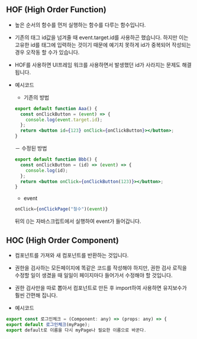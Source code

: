 ## HOF (High Order Function)

- 높은 순서의 함수를 먼저 실행하는 함수를 다루는 함수입니다.

- 기존의 태그 id값을 넘겨줄 때 event.target.id를 사용하곤 했습니다. 하지만 이는 고유한 id를 태그에 입력하는 것이기 때문에 예기치 못하게 id가 중복되어 작성되는 경우 오작동 할 수가 있습니다.

- HOF를 사용하면 UI프레임 워크를 사용하면서 발생했던 id가 사라지는 문제도 해결됩니다.

- 예시코드

  - 기존의 방법

  ```jsx
  export default function Aaa() {
    const onClickButton = (event) => {
      console.log(event.target.id);
    };
    return <button id={123} onClick={onClickButton}></button>;
  }
  ```

  － 수정된 방법

  ```jsx
  export default function Bbb() {
    const onClickButton = (id) => (event) => {
      console.log(id);
    };
    return <button onClick={onClickButton(123)}></button>;
  }
  ```

  - event

  ```jsx
  onClick={onClickPage("철수")(event)}
  ```

  뒤의 ()는 자바스크립트에서 실행하여 event가 들어갑니다.

## HOC (High Order Component)

- 컴포넌트를 가져와 새 컴포넌트를 반환하는 것입니다.

- 권한을 검사하는 모든페이지에 똑같은 코드를 작성해야 하지만, 권한 검사 로직을 수정할 일이 생겼을 때 일일이 페이지마다 들어가서 수정해야 할 것입니다.

- 권한 검사만을 따로 뽑아서 컴포넌트로 만든 후 import하여 사용하면 유지보수가 훨씬 간편해 집니다.

- 예시코드

```jsx
export const 로그인체크 = (Component: any) => (props: any) => {
export default 로그인체크(myPage);
export default로 이름을 다시 myPage나 필요한 이름으로 바꾼다.
```
